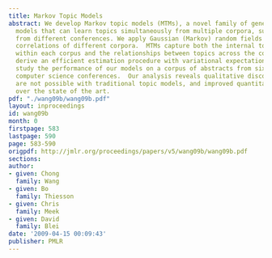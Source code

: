 ```yaml
---
title: Markov Topic Models
abstract: We develop Markov topic models (MTMs), a novel family of generative graphical
  models that can learn topics simultaneously from multiple corpora, such as papers
  from different conferences. We apply Gaussian (Markov) random fields to model the
  correlations of different corpora.  MTMs capture both the internal topic structure
  within each corpus and the relationships between topics across the corpora.  We
  derive an efficient estimation procedure with variational expectation-maximization.  We
  study the performance of our models on a corpus of abstracts from six different
  computer science conferences.  Our analysis reveals qualitative discoveries that
  are not possible with traditional topic models, and improved quantitative performance
  over the state of the art.
pdf: "./wang09b/wang09b.pdf"
layout: inproceedings
id: wang09b
month: 0
firstpage: 583
lastpage: 590
page: 583-590
origpdf: http://jmlr.org/proceedings/papers/v5/wang09b/wang09b.pdf
sections: 
author:
- given: Chong
  family: Wang
- given: Bo
  family: Thiesson
- given: Chris
  family: Meek
- given: David
  family: Blei
date: '2009-04-15 00:09:43'
publisher: PMLR
---
```

